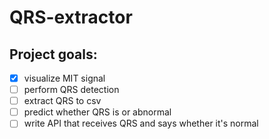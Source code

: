 # QRS-extractor
## Project goals:
- [x] visualize MIT signal
- [ ] perform QRS detection
- [ ] extract QRS to csv
- [ ] predict whether QRS is or abnormal
- [ ] write API that receives QRS and says whether it's normal

